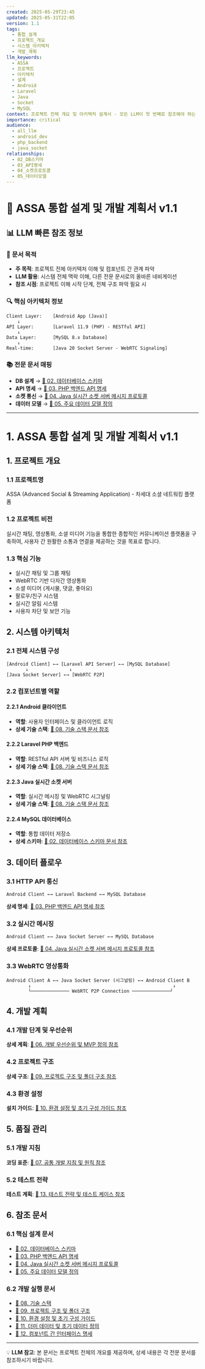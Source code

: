 ```yaml
---
created: 2025-05-29T23:45
updated: 2025-05-31T22:05
version: 1.1
tags:
  - 통합_설계
  - 프로젝트_개요
  - 시스템_아키텍처
  - 개발_계획
llm_keywords:
  - ASSA
  - 프로젝트
  - 아키텍처
  - 설계
  - Android
  - Laravel
  - Java
  - Socket
  - MySQL
context: 프로젝트 전체 개요 및 아키텍처 설계서 - 모든 LLM이 첫 번째로 참조해야 하는 핵심 문서
importance: critical
audience:
  - all_llm
  - android_dev
  - php_backend
  - java_socket
relationships:
  - 02_DB스키마
  - 03_API명세
  - 04_소켓프로토콜
  - 05_데이터모델
---
```


# 🤖 ASSA 통합 설계 및 개발 계획서 v1.1

## 📊 LLM 빠른 참조 정보

### 🎯 **문서 목적**

- **주 목적**: 프로젝트 전체 아키텍처 이해 및 컴포넌트 간 관계 파악
- **LLM 활용**: 시스템 전체 맥락 이해, 다른 전문 문서로의 올바른 네비게이션
- **참조 시점**: 프로젝트 이해 시작 단계, 전체 구조 파악 필요 시

### 🔍 **핵심 아키텍처 정보**

```
Client Layer:    [Android App (Java)]
    ↓
API Layer:       [Laravel 11.9 (PHP) - RESTful API]
    ↓
Data Layer:      [MySQL 8.x Database]
    ↓
Real-time:       [Java 20 Socket Server - WebRTC Signaling]
```

### 📚 **전문 문서 매핑**

- **DB 설계** → [📄 02. 데이터베이스 스키마](./02.%20데이터베이스%20스키마.md)
- **API 명세** → [📄 03. PHP 백엔드 API 명세](./03.%20PHP%20백엔드%20API%20명세.md)
- **소켓 통신** → [📄 04. Java 실시간 소켓 서버 메시지 프로토콜](./04.%20Java%20실시간%20소켓%20서버%20메시지%20프로토콜.md)
- **데이터 모델** → [📄 05. 주요 데이터 모델 정의](./05.%20주요%20데이터%20모델%20정의.md)

---

# 1. ASSA 통합 설계 및 개발 계획서 v1.1

## 1. 프로젝트 개요

### 1.1 프로젝트명

ASSA (Advanced Social & Streaming Application) - 차세대 소셜 네트워킹 플랫폼

### 1.2 프로젝트 비전

실시간 채팅, 영상통화, 소셜 미디어 기능을 통합한 종합적인 커뮤니케이션 플랫폼을 구축하여, 사용자 간 원활한 소통과 연결을 제공하는 것을 목표로 합니다.

### 1.3 핵심 기능

- 실시간 채팅 및 그룹 채팅
- WebRTC 기반 다자간 영상통화
- 소셜 미디어 (게시물, 댓글, 좋아요)
- 팔로우/친구 시스템
- 실시간 알림 시스템
- 사용자 차단 및 보안 기능

## 2. 시스템 아키텍처

### 2.1 전체 시스템 구성

```
[Android Client] ←→ [Laravel API Server] ←→ [MySQL Database]
       ↓               ↓
[Java Socket Server] ←→ [WebRTC P2P]
```

### 2.2 컴포넌트별 역할

#### 2.2.1 Android 클라이언트

- **역할**: 사용자 인터페이스 및 클라이언트 로직
- **상세 기술 스택**: [📄 08. 기술 스택 문서 참조](./08.%20기술%20스택.md#2-android-클라이언트-기술-스택)

#### 2.2.2 Laravel PHP 백엔드

- **역할**: RESTful API 서버 및 비즈니스 로직
- **상세 기술 스택**: [📄 08. 기술 스택 문서 참조](./08.%20기술%20스택.md#3-laravel-백엔드-기술-스택)

#### 2.2.3 Java 실시간 소켓 서버

- **역할**: 실시간 메시징 및 WebRTC 시그널링
- **상세 기술 스택**: [📄 08. 기술 스택 문서 참조](./08.%20기술%20스택.md#4-java-소켓-서버-기술-스택)

#### 2.2.4 MySQL 데이터베이스

- **역할**: 통합 데이터 저장소
- **상세 스키마**: [📄 02. 데이터베이스 스키마 문서 참조](./02.%20데이터베이스%20스키마.md)

## 3. 데이터 플로우

### 3.1 HTTP API 통신

```
Android Client ←→ Laravel Backend ←→ MySQL Database
```

**상세 명세**: [📄 03. PHP 백엔드 API 명세 참조](./03.%20PHP%20백엔드%20API%20명세.md)

### 3.2 실시간 메시징

```
Android Client ←→ Java Socket Server ←→ MySQL Database
```

**상세 프로토콜**: [📄 04. Java 실시간 소켓 서버 메시지 프로토콜 참조](./04.%20Java%20실시간%20소켓%20서버%20메시지%20프로토콜.md)

### 3.3 WebRTC 영상통화

```
Android Client A ←→ Java Socket Server (시그널링) ←→ Android Client B
        ↓                                                    ↓
        └────────────── WebRTC P2P Connection ──────────────┘
```

## 4. 개발 계획

### 4.1 개발 단계 및 우선순위

**상세 계획**: [📄 06. 개발 우선순위 및 MVP 정의 참조](./06.%20개발%20우선순위%20및%20MVP%20정의.md)

### 4.2 프로젝트 구조

**상세 구조**: [📄 09. 프로젝트 구조 및 폴더 구조 참조](./09.%20프로젝트%20구조%20및%20폴더%20구조.md)

### 4.3 환경 설정

**설치 가이드**: [📄 10. 환경 설정 및 초기 구성 가이드 참조](./10.%20환경%20설정%20및%20초기%20구성%20가이드.md)

## 5. 품질 관리

### 5.1 개발 지침

**코딩 표준**: [📄 07. 공통 개발 지침 및 원칙 참조](./07.%20공통%20개발%20지침%20및%20원칙.md)

### 5.2 테스트 전략

**테스트 계획**: [📄 13. 테스트 전략 및 테스트 케이스 참조](./13.%20테스트%20전략%20및%20테스트%20케이스.md)

## 6. 참조 문서

### 6.1 핵심 설계 문서

- [📄 02. 데이터베이스 스키마](./02.%20데이터베이스%20스키마.md)
- [📄 03. PHP 백엔드 API 명세](./03.%20PHP%20백엔드%20API%20명세.md)
- [📄 04. Java 실시간 소켓 서버 메시지 프로토콜](./04.%20Java%20실시간%20소켓%20서버%20메시지%20프로토콜.md)
- [📄 05. 주요 데이터 모델 정의](./05.%20주요%20데이터%20모델%20정의.md)

### 6.2 개발 실행 문서

- [📄 08. 기술 스택](./08.%20기술%20스택.md)
- [📄 09. 프로젝트 구조 및 폴더 구조](./09.%20프로젝트%20구조%20및%20폴더%20구조.md)
- [📄 10. 환경 설정 및 초기 구성 가이드](./10.%20환경%20설정%20및%20초기%20구성%20가이드.md)
- [📄 11. 더미 데이터 및 초기 데이터 정의](./11.%20더미%20데이터%20및%20초기%20데이터%20정의.md)
- [📄 12. 컴포넌트 간 인터페이스 명세](./12.%20컴포넌트%20간%20인터페이스%20명세.md)

---

💡 **LLM 참고**: 본 문서는 프로젝트 전체의 개요를 제공하며, 상세 내용은 각 전문 문서를 참조하시기 바랍니다.
